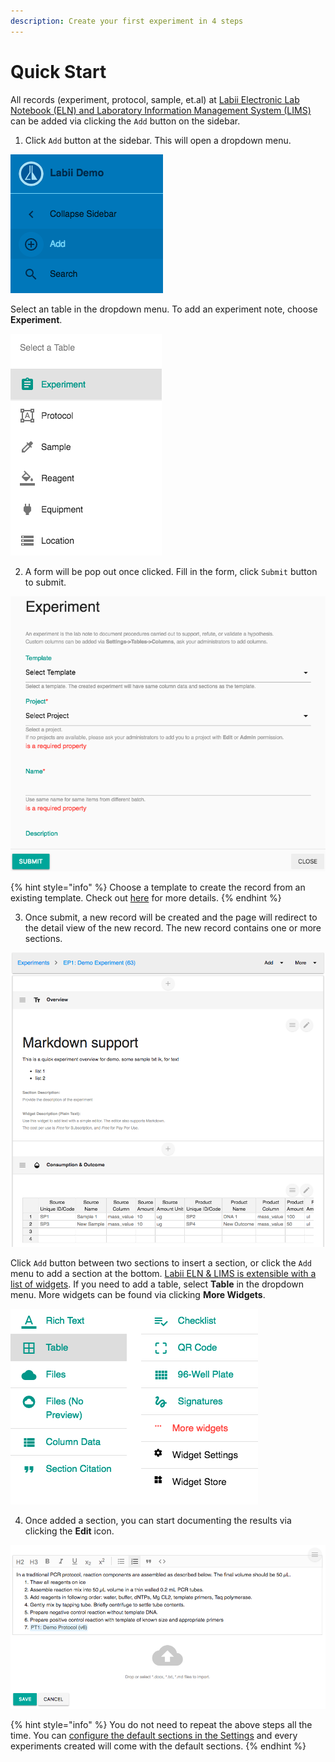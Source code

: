```yaml
---
description: Create your first experiment in 4 steps
---
```


# Quick Start

All records \(experiment, protocol, sample, et.al\) at [Labii Electronic Lab Notebook \(ELN\) and Laboratory Information Management System \(LIMS\)](https://www.labii.com) can be added via clicking the `Add` button on the sidebar. 

1. Click `Add` button at the sidebar. This will open a dropdown menu.

![Click Add button to add a record in Labii](.gitbook/assets/labii-eln-lims-quickstart-add-button.png)

Select an table in the dropdown menu. To add an experiment note, choose **Experiment**.

![Add menu](.gitbook/assets/labii-eln-lims-quickstart-add-menu.png)

2. A form will be pop out once clicked. Fill in the form, click `Submit` button to submit. 

![Add experiment form](.gitbook/assets/labii-eln-lims-quickstart-add-experiment.png)

{% hint style="info" %}
Choose a template to create the record from an existing template. Check out [here](eln-and-lims/add-record.md#add-record-from-a-template) for more details.
{% endhint %}

3. Once submit, a new record will be created and the page will redirect to the detail view of the new record. The new record contains one or more sections. 

![The detail view of an experiment.](.gitbook/assets/labii-eln-lims-quickstart-detail-view.png)

Click `Add` button between two sections to insert a section, or click the `Add` menu to add a section at the bottom. [Labii ELN & LIMS is extensible with a list of widgets](https://blog.labii.com/2018/01/extend-usability-of-your-labii-eln-via-widgets.html). If you need to add a table, select **Table** in the dropdown menu. More widgets can be found via clicking **More Widgets**.

![The widget list of Add menu](.gitbook/assets/labii-eln-lims-quickstart-widgets-menu.png)

4. Once added a section, you can start documenting the results via clicking the **Edit** icon. 

![Edit interface of Rich Text Widget](.gitbook/assets/labii-eln-lims-quickstart-widget-edit.png)

{% hint style="info" %}
You do not need to repeat the above steps all the time. You can [configure the default sections in the Settings](settings/tables.md) and every experiments created will come with the default sections.
{% endhint %}

